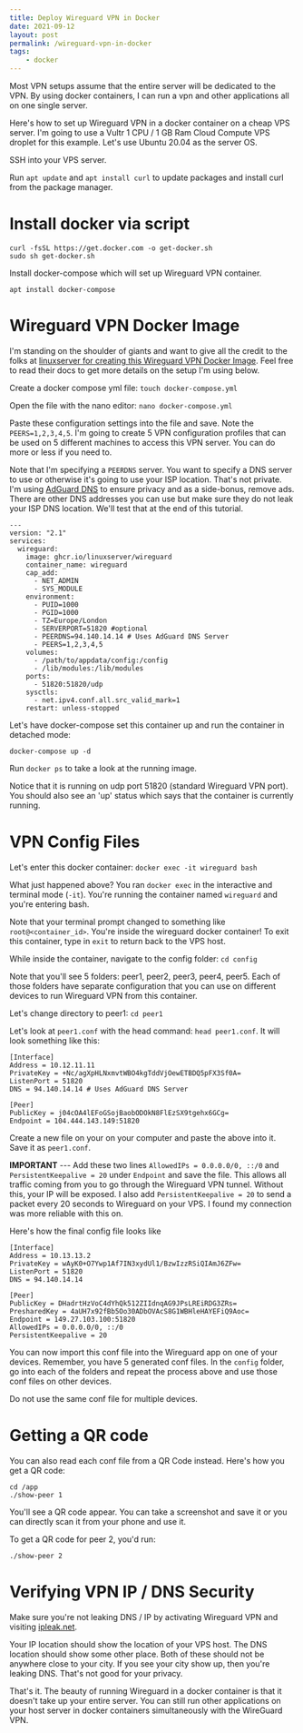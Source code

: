 ```yaml
---
title: Deploy Wireguard VPN in Docker
date: 2021-09-12
layout: post
permalink: /wireguard-vpn-in-docker
tags: 
    - docker
---
```


Most VPN setups assume that the entire server will be dedicated to the VPN. By using docker containers, I can run a vpn and other applications all on one single server.

Here's how to set up Wireguard VPN in a docker container on a cheap VPS server. I'm going to use a Vultr 1 CPU / 1 GB Ram Cloud Compute VPS droplet for this example. Let's use Ubuntu 20.04 as the server OS.

SSH into your VPS server.

Run `apt update` and `apt install curl` to update packages and install curl from the package manager.

# Install docker via script
`curl -fsSL https://get.docker.com -o get-docker.sh`  
`sudo sh get-docker.sh`

Install docker-compose which will set up Wireguard VPN container.

`apt install docker-compose`

# Wireguard VPN Docker Image
I'm standing on the shoulder of giants and want to give all the credit to the folks at [linuxserver for creating this Wireguard VPN Docker Image](https://hub.docker.com/r/linuxserver/wireguard). Feel free to read their docs to get more details on the setup I'm using below.

Create a docker compose yml file:
`touch docker-compose.yml`

Open the file with the nano editor:
`nano docker-compose.yml`

Paste these configuration settings into the file and save. Note the `PEERS=1,2,3,4,5`. I'm going to create 5 VPN 
configuration profiles that can be used on 5 different machines to access this VPN server. You can do more or less if 
you need to.

Note that I'm specifying a `PEERDNS` server. You want to specify a DNS server to use or otherwise it's going to use your ISP location. That's not private. I'm using [AdGuard DNS](https://adguard.com/en/blog/adguard-dns-new-addresses.html)  to ensure privacy and as a side-bonus, remove ads. There are other DNS addresses you can use but make sure they do not leak your ISP DNS location. We'll test that at the end of this tutorial.
```
---
version: "2.1"
services:
  wireguard:
    image: ghcr.io/linuxserver/wireguard
    container_name: wireguard
    cap_add:
      - NET_ADMIN
      - SYS_MODULE
    environment:
      - PUID=1000
      - PGID=1000
      - TZ=Europe/London
      - SERVERPORT=51820 #optional
      - PEERDNS=94.140.14.14 # Uses AdGuard DNS Server
      - PEERS=1,2,3,4,5
    volumes:
      - /path/to/appdata/config:/config
      - /lib/modules:/lib/modules
    ports:
      - 51820:51820/udp
    sysctls:
      - net.ipv4.conf.all.src_valid_mark=1
    restart: unless-stopped
```

Let's have docker-compose set this container up and run the container in detached mode:

`docker-compose up -d`

Run `docker ps` to take a look at the running image. 

Notice that it is running on udp port 51820 (standard Wireguard VPN port). You should also see an 'up' status which says that the container is currently running.

# VPN Config Files
Let's enter this docker container:
`docker exec -it wireguard bash`

What just happened above? You ran `docker exec` in the interactive and terminal mode (`-it`). You're running the container named `wireguard` and you're entering bash.

Note that your terminal prompt changed to something like `root@<container_id>`. You're inside the wireguard docker container! To exit this container, type in `exit` to return back to the VPS host.

While inside the container, navigate to the config folder:
`cd config`

Note that you'll see 5 folders: peer1, peer2, peer3, peer4, peer5. Each of those folders have separate configuration that you can use on different devices to run Wireguard VPN from this container.

Let's change directory to peer1: `cd peer1`

Let's look at `peer1.conf` with the head command: `head peer1.conf`. It will look something like this:

```
[Interface]
Address = 10.12.11.11
PrivateKey = +Nc/agXpHLNxmvtWBO4kgTddVjOewETBDQ5pFX3Sf0A=
ListenPort = 51820
DNS = 94.140.14.14 # Uses AdGuard DNS Server

[Peer]
PublicKey = j04cOA4lEFoGSojBaobODOkN8FlEzSX9tgehx6GCg=
Endpoint = 104.444.143.149:51820
```

Create a new file on your on your computer and paste the above into it. Save it as `peer1.conf`. 

**IMPORTANT** --- Add these two lines `AllowedIPs = 0.0.0.0/0, ::/0` and `PersistentKeepalive = 20` under `Endpoint` and save the file. 
This allows all traffic coming from you to go through the Wireguard VPN tunnel. Without this, your IP will be exposed.
I also add `PersistentKeepalive = 20` to send a packet every 20 seconds to Wireguard on your VPS. I found my connection was more reliable with this on.

Here's how the final config file looks like

```
[Interface]
Address = 10.13.13.2
PrivateKey = wAyK0+O7Ywp1Af7IN3xydUl1/BzwIzzRSiQIAmJ6ZFw=
ListenPort = 51820
DNS = 94.140.14.14

[Peer]
PublicKey = DHadrtHzVoC4dYhQk512ZIIdnqAG9JPsLREiRDG3ZRs=
PresharedKey = 4aUH7x92fBb5Oo30ADbOVAcS8G1WBHleHAYEFiQ9Aoc=
Endpoint = 149.27.103.100:51820
AllowedIPs = 0.0.0.0/0, ::/0
PersistentKeepalive = 20
```

You can now import this conf file into the Wireguard app on one of your devices. Remember, you have 5 generated conf files. 
In the `config` folder, go into each of the folders and repeat the process above and use those conf files on other devices.

Do not use the same conf file for multiple devices. 

# Getting a QR code

You can also read each conf file from a QR Code instead. Here's how you get a QR code:

`cd /app`  
`./show-peer 1`  

You'll see a QR code appear. You can take a screenshot and save it or you can directly scan it from your phone and use it.

To get a QR code for peer 2, you'd run:

`./show-peer 2`  

# Verifying VPN IP / DNS Security
Make sure you're not leaking DNS / IP by activating Wireguard VPN and visiting [ipleak.net](https://ipleak.net/).

Your IP location should show the location of your VPS host. The DNS location should show some other place. Both of 
these should not be anywhere close to your city. If you see your city show up, then you're leaking DNS. That's not 
good for your privacy.

That's it. The beauty of running Wireguard in a docker container is that it doesn't take up your entire server. You can still run other applications on your host server in docker containers simultaneously with the WireGuard VPN.

